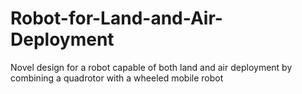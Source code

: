 # Robot-for-Land-and-Air-Deployment
Novel design for a robot capable of both land and air deployment by combining a quadrotor with a wheeled mobile robot
